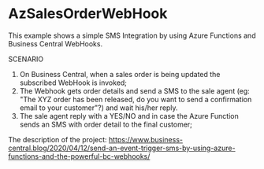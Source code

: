 # AzSalesOrderWebHook

This example shows a simple SMS Integration by using Azure Functions and Business Central WebHooks.

SCENARIO

1. On Business Central, when a sales order is being updated the subscribed WebHook is invoked;
2. The Webhook gets order details and send a SMS to the sale agent (eg: "The XYZ order has been released, do you want to send a confirmation email to your customer"?) and wait his/her reply.
3. The sale agent reply with a YES/NO and in case the Azure Function sends an SMS with order detail to the final customer; 

The description of the project:
https://www.business-central.blog/2020/04/12/send-an-event-trigger-sms-by-using-azure-functions-and-the-powerful-bc-webhooks/